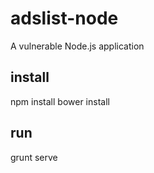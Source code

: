 # adslist-node
A vulnerable Node.js application

## install

npm install
bower install

## run

grunt serve